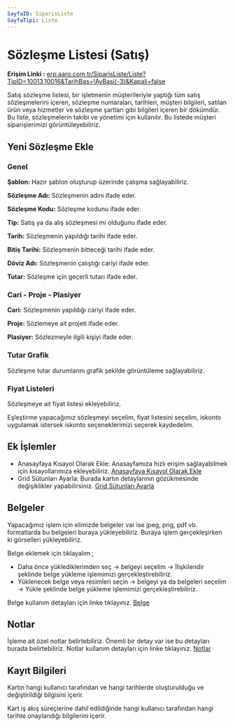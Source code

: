 ```yaml
---
SayfaID: SiparisListe
SayfaTipi: Liste
---
```


# Sözleşme Listesi (Satış)

**Erişim Linki :** [erp.aaro.com.tr/SiparisListe/Liste?TipID=10013,10016&TarihBas=!AyBasi(-3)&Kapali=false](https://erp.aaro.com.tr/SiparisListe/Liste?TipID=10013,10016&TarihBas=!AyBasi(-3)&Kapali=false)

Satış sözleşme listesi, bir işletmenin müşterileriyle yaptığı tüm satış sözleşmelerini içeren, sözleşme numaraları, tarihleri, müşteri bilgileri, satılan ürün veya hizmetler ve sözleşme şartları gibi bilgileri içeren bir dökümdür. 
Bu liste, sözleşmelerin takibi ve yönetimi için kullanılır.
Bu listede müşteri siparişlerimizi görüntüleyebiliriz.

## Yeni Sözleşme Ekle

### Genel 

**Şablon:** Hazır şablon oluşturup üzerinde çalışma sağlayabiliriz.

**Sözleşme Adı:** Sözleşmenin adını ifade eder.

**Sözleşme Kodu:** Sözleşme kodunu ifade eder.

**Tip:** Satış ya da alış sözleşmesi mi olduğunu ifade eder.

**Tarih:** Sözleşmenin yapıldığı tarihi ifade eder.

**Bitiş Tarihi:** Sözleşmenin bitteceği tarihi ifade eder.

**Döviz Adı:** Sözleşmenin çalıştığı cariyi ifade eder.

**Tutar:** Sözleşme için geçerli tutarı ifade eder.

### Cari - Proje - Plasiyer

**Cari:** Sözleşmenin yapıldığı cariyi ifade eder.

**Proje:** Sözlemeye ait projeti ifade eder.

**Plasiyer:** Sözlezmeyle ilgili kişiyi ifade eder.

### Tutar Grafik

Sözleşme tutar durumlarını grafik şekilde görüntüleme sağlayabiliriz.

### Fiyat Listeleri

Sözleşmeye ait fiyat listesi ekleyebiliriz.

Eşleştirme yapacağımız sözleşmeyi seçelim, fiyat listesini seçelim, iskonto uygulamak istersek iskonto seçeneklerimizi seçerek kaydedelim.

## Ek İşlemler

- Anasayfaya Kısayol Olarak Ekle: Anasayfamıza hızlı erişim sağlayabilmek için kısayollarımıza ekleyebiliriz. [Anasayfaya Kısayol Olarak Ekle](../TemelOzellikler/KisaYollaraEkleme.md)
- Grid Sütunları Ayarla: Burada kartın detaylarının gözükmesinde değişiklikler yapabilirsiniz. [Grid Sütunları Ayarla](../TemelOzellikler/GridSutunAyarlari.md)

## Belgeler

Yapacağımız işlem için elimizde belgeler var ise jpeg, png, pdf vb. formatlarda bu belgeleri buraya yükleyebiliriz.
Buraya işlem gerçekleşirken ki görselleri yükleyebiliriz.

Belge eklemek için tıklayalım ;

- Daha önce yüklediklerimden seç -> belgeyi seçelim -> İlişkilendir şeklinde belge yükleme işlemimizi gerçekleştirebiliriz.
- Yüklenecek belge veya resimleri seçin -> belgeyi ya da belgeleri seçelim -> Yükle şeklinde belge yükleme işlemimizi gerçekleştirebiliriz.

Belge kullanım detayları için linke tıklayınız. [Belge](../TemelOzellikler/Belgeler.md)

## Notlar 

İşleme ait özel notlar belirtebiliriz. 
Önemli bir detay var ise bu detayları burada belirtebiliriz.
Notlar kullanım detayları için linke tıklayınız. [Notlar](../TemelOzellikler/Notlar.md)

## Kayıt Bilgileri

Kartın hangi kullanıcı tarafından ve hangi tarihlerde oluşturulduğu ve değiştirildiği bilgisini içerir.

Kart iş akış süreçlerine dahil edildiğinde hangi kullanıcı tarafından hangi tarihte onaylandığı bilgilerini içerir. 
